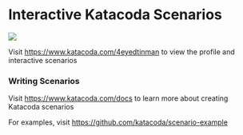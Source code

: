 # Interactive Katacoda Scenarios

[![](http://shields.katacoda.com/katacoda/4eyedtinman/count.svg)](https://www.katacoda.com/4eyedtinman "Get your profile on Katacoda.com")

Visit https://www.katacoda.com/4eyedtinman to view the profile and interactive scenarios

### Writing Scenarios
Visit https://www.katacoda.com/docs to learn more about creating Katacoda scenarios

For examples, visit https://github.com/katacoda/scenario-example

